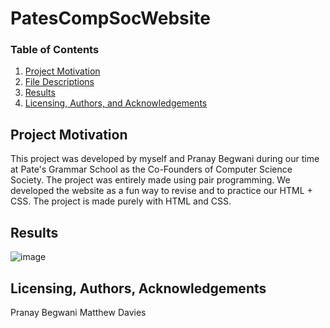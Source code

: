 # PatesCompSocWebsite
### Table of Contents

1. [Project Motivation](#motivation)
2. [File Descriptions](#files)
3. [Results](#results)
4. [Licensing, Authors, and Acknowledgements](#licensing)

## Project Motivation<a name="motivation"></a>
This project was developed by myself and Pranay Begwani during our time at Pate's Grammar School as the Co-Founders of Computer Science Society. The project was entirely made using pair programming. We developed the website as a fun way to revise and to practice our HTML + CSS. The project is made purely with HTML and CSS.

## Results<a name="results"></a>
![image](https://github.com/MattDavies-code/PatesCompSoc/assets/54101905/922617df-3cac-4279-a746-ac5bd7140e71)

## Licensing, Authors, Acknowledgements<a name="licensing"></a>
Pranay Begwani
Matthew Davies
